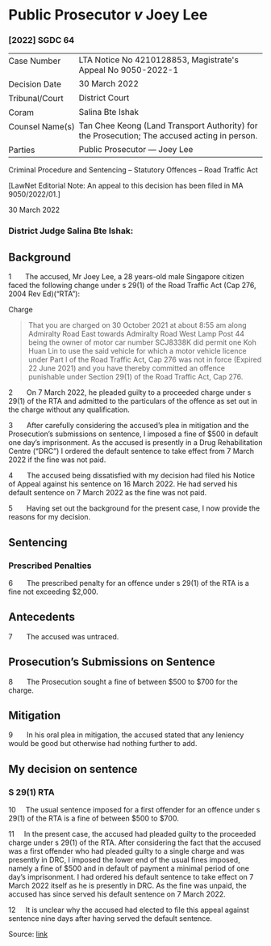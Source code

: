 <style>.footnotes::before { content: "Footnotes:"; }</style>
# Public Prosecutor _v_ Joey Lee  

### \[2022\] SGDC 64

<table id="info-table"><tbody><tr class="info-row"><td class="txt-label" style="padding: 4px 0px; white-space: nowrap" valign="top">Case Number</td><td class="txt-body">LTA Notice No 4210128853, Magistrate's Appeal No 9050-2022-1</td></tr><tr class="info-row"><td class="txt-label" style="padding: 4px 0px; white-space: nowrap" valign="top">Decision Date</td><td class="txt-body">30 March 2022</td></tr><tr class="info-row"><td class="txt-label" style="padding: 4px 0px; white-space: nowrap" valign="top">Tribunal/Court</td><td class="txt-body">District Court</td></tr><tr class="info-row"><td class="txt-label" style="padding: 4px 0px; white-space: nowrap" valign="top">Coram</td><td class="txt-body">Salina Bte Ishak</td></tr><tr class="info-row"><td class="txt-label" style="padding: 4px 0px; white-space: nowrap" valign="top">Counsel Name(s)</td><td class="txt-body">Tan Chee Keong (Land Transport Authority) for the Prosecution; The accused acting in person.</td></tr><tr class="info-row"><td class="txt-label" style="padding: 4px 0px; white-space: nowrap" valign="top">Parties</td><td class="txt-body">Public Prosecutor — Joey Lee</td></tr></tbody></table>

Criminal Procedure and Sentencing – Statutory Offences – Road Traffic Act

\[LawNet Editorial Note: An appeal to this decision has been filed in MA 9050/2022/01.\]

30 March 2022

### District Judge Salina Bte Ishak:

## Background

1       The accused, Mr Joey Lee, a 28 years-old male Singapore citizen faced the following change under s 29(1) of the Road Traffic Act (Cap 276, 2004 Rev Ed)(“RTA”):

Charge

> That you are charged on 30 October 2021 at about 8:55 am along Admiralty Road East towards Admiralty Road West Lamp Post 44 being the owner of motor car number SCJ8338K did permit one Koh Huan Lin to use the said vehicle for which a motor vehicle licence under Part I of the Road Traffic Act, Cap 276 was not in force (Expired 22 June 2021) and you have thereby committed an offence punishable under Section 29(1) of the Road Traffic Act, Cap 276.

2       On 7 March 2022, he pleaded guilty to a proceeded charge under s 29(1) of the RTA and admitted to the particulars of the offence as set out in the charge without any qualification.

3       After carefully considering the accused’s plea in mitigation and the Prosecution’s submissions on sentence, I imposed a fine of $500 in default one day’s imprisonment. As the accused is presently in a Drug Rehabilitation Centre (“DRC”) I ordered the default sentence to take effect from 7 March 2022 if the fine was not paid.

4       The accused being dissatisfied with my decision had filed his Notice of Appeal against his sentence on 16 March 2022. He had served his default sentence on 7 March 2022 as the fine was not paid.

5       Having set out the background for the present case, I now provide the reasons for my decision.

## Sentencing

### Prescribed Penalties

6       The prescribed penalty for an offence under s 29(1) of the RTA is a fine not exceeding $2,000.

## Antecedents

7       The accused was untraced.

## Prosecution’s Submissions on Sentence

8       The Prosecution sought a fine of between $500 to $700 for the charge.

## Mitigation

9       In his oral plea in mitigation, the accused stated that any leniency would be good but otherwise had nothing further to add.

## My decision on sentence

### S 29(1) RTA

10     The usual sentence imposed for a first offender for an offence under s 29(1) of the RTA is a fine of between $500 to $700.

11     In the present case, the accused had pleaded guilty to the proceeded charge under s 29(1) of the RTA. After considering the fact that the accused was a first offender who had pleaded guilty to a single charge and was presently in DRC, I imposed the lower end of the usual fines imposed, namely a fine of $500 and in default of payment a minimal period of one day’s imprisonment. I had ordered his default sentence to take effect on 7 March 2022 itself as he is presently in DRC. As the fine was unpaid, the accused has since served his default sentence on 7 March 2022.

12     It is unclear why the accused had elected to file this appeal against sentence nine days after having served the default sentence.


Source: [link](https://www.lawnet.sg:443/lawnet/web/lawnet/free-resources?p_p_id=freeresources_WAR_lawnet3baseportlet&p_p_lifecycle=1&p_p_state=normal&p_p_mode=view&_freeresources_WAR_lawnet3baseportlet_action=openContentPage&_freeresources_WAR_lawnet3baseportlet_docId=%2FJudgment%2F27334-SSP.xml)